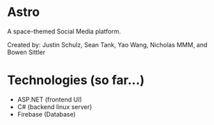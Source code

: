 # Astro
A space-themed Social Media platform.

Created by: Justin Schulz, Sean Tank, Yao Wang, Nicholas MMM, and Bowen Sittler

# Technologies (so far...)
- ASP.NET (frontend UI)
- C# (backend linux server)
- Firebase (Database)
